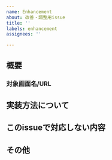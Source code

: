 ```yaml
---
name: Enhancement
about: 改善・調整用issue
title: ''
labels: enhancement
assignees: ''

---
```


## 概要
### 対象画面名/URL

## 実装方法について

## このissueで対応しない内容

## その他

